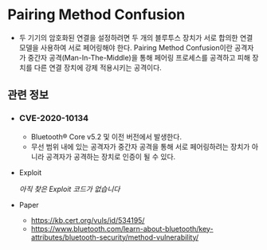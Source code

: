 # Pairing Method Confusion
- 두 기기의 암호화된 연결을 설정하려면 두 개의 블루투스 장치가 서로 합의한 연결 모델을 사용하여 서로 페어링해야 한다. Pairing Method Confusion이란 공격자가 중간자 공격(Man-In-The-Middle)을 통해 페어링 프로세스를 공격하고 피해 장치를 다른 연결 장치에 강제 적용시키는 공격이다.

## 관련 정보
- ### CVE-2020-10134
    - Bluetooth® Core v5.2 및 이전 버전에서 발생한다.
    - 무선 범위 내에 있는 공격자가 중간자 공격을 통해 서로 페어링하려는 장치가 아니라 공격자가 공격하는 장치로 인증이 될 수 있다.
- Exploit
    
    *아직 찾은 Exploit 코드가 없습니다*
- Paper
    - https://kb.cert.org/vuls/id/534195/
    - https://www.bluetooth.com/learn-about-bluetooth/key-attributes/bluetooth-security/method-vulnerability/
